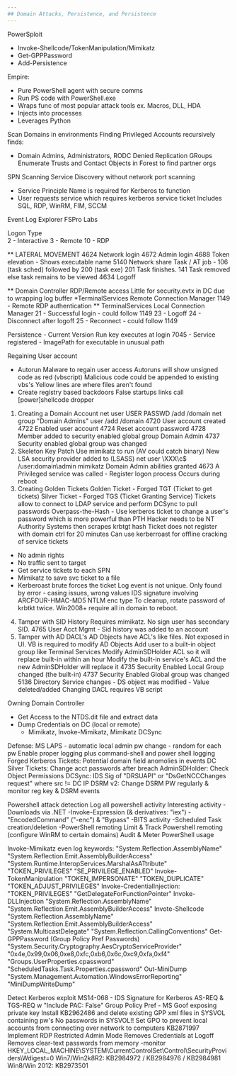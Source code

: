 ```yaml
---
## Domain Attacks, Persistence, and Persistence
---
```


PowerSploit
* Invoke-Shellcode/TokenManipulation/Mimikatz
* Get-GPPPassword
* Add-Persistence

Empire:
* Pure PowerShell agent with secure comms
* Run PS code with PowerShell.exe
* Wraps func of most popular attack tools ex. Macros, DLL, HDA
* Injects into processes
* Leverages Python

Scan Domains in environments
Finding Privileged Accounts recursively finds:
* Domain Admins, Administrators, RODC Denied Replication GRoups
Enumerate Trusts and Contact Objects in Forest to find partner orgs

SPN Scanning Service Discovery without network port scanning
* Service Principle Name is required for Kerberos to function
* User requests service which requires kerberos service ticket
    Includes SQL, RDP, WinRM, FIM, SCCM

Event Log Explorer FSPro Labs

Logon Type  
2 - Interactive 
3 - Remote 
10 - RDP 
  
** LATERAL MOVEMENT
4624 Network login
4672 Admin login
4688 Token elevation - Shows executable name
5140 Network share
Task / AT job - 106 (task sched) followed by 200 (task exe)
201 Task finishes.
141 Task removed else task remains to be viewed
4634 Logoff

** Domain Controller RDP/Remote access
Little for security.evtx in DC due to wrapping log buffer
*TerminalServices Remote Connection Manager
1149 - Remote RDP authentication
** TerminalServices Local Connection Manager
21 - Successful login - could follow 1149
23 - Logoff
24 - Disconnect after logoff
25 - Reconnect - could follow 1149

Persistence - Current Version Run key executes at login
7045 - Service registered - ImagePath for executable in unusual path

Regaining User account
* Autorun Malware to regain user access
   Autoruns will show unsigned code as red (vbscript)
     Malicious code could be appended to existing vbs's
     Yellow lines are where files aren't found
* Create registry based backdoors
   False startups links call [power]shellcode dropper
1. Creating a Domain Account
   net user USER PASSWD /add /domain
   net group "Domain Admins" user /add /domain
   4720 User account created
   4722 Enabled user account
   4724 Reset account password
   4728 Member added to security enabled global group Domain Admin
   4737 Security enabled global group was changed
2. Skeleton Key Patch
   Use mimikatz to run (AV could catch binary)
   New LSA security provider added to (LSASS)
   net user \\XXX\c$ /user:domain\admin mimikatz
   Domain Admin abilities granted
   4673 A Privileged service was called - Register logon process
     Occurs during reboot
3. Creating Golden Tickets
   Golden Ticket - Forged TGT (Ticket to get tickets)
   Silver Ticket - Forged TGS (Ticket Granting Service)
   Tickets allow to connect to LDAP service and perform DCSync to pull passwords
   Overpass-the-Hash - Use kerberos ticket to change a user's password which is more powerful than PTH
   Hacker needs to be NT Authority Systems then scrapes krbtgt hash
   Ticket does not register with domain ctrl for 20 minutes
   Can use kerberroast for offline cracking of service tickets
* No admin rights
* No traffic sent to target
* Get service tickets to each SPN
* Mimikatz to save svc ticket to a file
* Kerberoast brute forces the ticket
   Log event is not unique. Only found by error - casing issues, wrong values
   IDS signature involving ARCFOUR-HMAC-MD5 NTLM enc type
   To cleanup, rotate password of krbtkt twice.  Win2008+ require all in domain
     to reboot.
4. Tamper with SID History
   Requires mimikatz. No sign user has secondary SID.
   4765 User Acct Mgmt - Sid history was added to an account
5. Tamper with AD DACL's
   AD Objects have ACL's like files.  Not exposed in UI. 
   VB is required to modify AD Objects
   Add user to a built-in object group like Terminal Services
   Modify AdminSDHolder ACL so it will replace built-in within an hour
   Modify the built-in service's ACL and the new AdminSDHolder will replace it
   4735 Security Enabled Local Group changed (the built-in)
   4737 Security Enabled Global group was changed
   5136 Directory Service changes - DS object was modified - Value deleted/added
   Changing DACL requires VB script

Owning Domain Controller
- Get Access to the NTDS.dit file and extract data
- Dump Credentials on DC (local or remote)
  + Mimikatz, Invoke-Mimikatz, Mimikatz DCSync

Defense: 
MS LAPS - automatic local admin pw change - random for each pw
Enable proper logging plus command-shell and power shell logging
Forged Kerberos Tickets: Potential domain field anomolies in events
DC Silver Tickets: Change acct passwords after breach
AdminSDHolder: Check Object Permissions
DCSync: IDS Sig of "DRSUAPI" or "DsGetNCCChanges request" where src != DC IP
DSRM v2: Change DSRM PW regularly & monitor reg key & DSRM events

Powershell attack detection
Log all powershell activity
Interesting activity
  -Downloads via .NET
  -Invoke-Expression (& derivatives: "iex")
  -"EncodedCommand" ("-enc") & "Bypass"
  -BITS activity
  -Scheduled Task creation/deletion
  -PowerShell remoting
Limit & Track Powershell remoting (configure WinRM to certain domains)
Audit & Meter PowerShell usage

Invoke-Mimikatz even log keywords:
  "System.Reflection.AssemblyName"
  "System.Reflection.Emit.AssemblyBuilderAccess"
  "System.Runtime.InteropServices.MarshalAsATtribute"
  "TOKEN_PRIVILEGES"
  "SE_PRIVILEGE_ENABLED"
Invoke-TokenManipulation
  "TOKEN_IMPERSONATE"
  "TOKEN_DUPLICATE"
  "TOKEN_ADJUST_PRIVILEGES"
Invoke-CredentialInjection:
  "TOKEN_PRIVILEGES"
  "GetDelegateForFunctionPointer"
Invoke-DLLInjection
  "System.Reflection.AssemblyName"
  "System.Reflection.Emit.AssemblyBuilderAccess"
Invote-Shellcode
  "System.Reflection.AssemblyName"
  "System.Reflection.Emit.AssemblyBuilderAccess"
  "System.MulticastDelegate"
  "System.Reflection.CallingConventions"
Get-GPPPassword (Group Policy Pref Passwords)
  "System.Security.Cryptography.AesCryptoServiceProvider"
  "0x4e,0x99,0x06,0xe8,0xfc,0xb6,0x6c,0xc9,0xfa,0xf4"
  "Groups.UserProperties.cpassword"
  "ScheduledTasks.Task.Properties.cpassword"
Out-MiniDump
  "System.Management.Automation.WindowsErrorReporting"
  "MiniDumpWriteDump"

Detect Kerberos exploit
  MS14-068 - IDS Signature for Kerberos AS-REQ & TGS-REQ w "Include PAC: False"
Group Policy Pref - MS Goof exposing private key
  Install KB2962486 and delete existing GPP xml files in SYSVOL containing pw's
  No passwords in SYSVOL!!
Set GPO to prevent local accounts from connecting over network to computers
  KB2871997
Implement RDP Restricted Admin Mode
  Removes Credentials at Logoff
  Removes clear-text passwords from memory
   -monitor HKEY_LOCAL_MACHINE\SYSTEM\CurrentControlSet\Control\SecurityProviders\Wdigest=0
  Win7/Win2k8R2: KB2984972 / KB2984976 / KB2984981
  Win8/Win 2012: KB2973501
